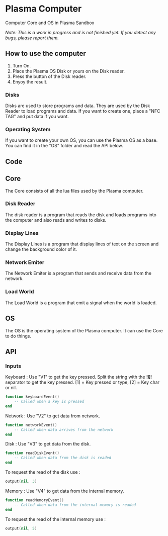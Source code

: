 # __Plasma Computer__

Computer Core and OS in Plasma Sandbox

_Note: This is a work in progress and is not finished yet. If you detect any bugs, please report them._

## How to use the computer

1. Turn On.
2. Place the Plasma OS Disk or yours on the Disk reader.
3. Press the button of the Disk reader.
4. Enyoy the result.

### Disks

Disks are used to store programs and data. They are used by the Disk Reader to load programs and data. If you want to create one, place a "NFC TAG" and put data if you want.

### Operating System

If you want to create your own OS, you can use the Plasma OS as a base. You can find it in the "OS" folder and read the API below.

## __Code__

## Core

The Core consists of all the lua files used by the Plasma computer.

### Disk Reader

The disk reader is a program that reads the disk and loads programs into the computer and also reads and writes to disks.

### Display Lines

The Display Lines is a program that display lines of text on the screen and change the background color of it.

### Network Emiter

The Network Emiter is a program that sends and receive data from the network.

### Load World

The Load World is a program that emit a signal when the world is loaded.

## OS

The OS is the operating system of the Plasma computer. It can use the Core to do things.

## __API__

### Inputs

Keyboard :
Use "V1" to get the key pressed.
Split the string with the __!§!__ separator to get the key pressed.
[1] = Key pressed or type, [2] = Key char or nil.

```lua
function keyboardEvent()
    -- Called when a key is pressed
end
```
  
Network :
Use "V2" to get data from network.

```lua
function networkEvent()
    -- Called when data arrives from the network
end
```

Disk :
Use "V3" to get data from the disk.

```lua
function readDiskEvent()
    -- Called when data from the disk is readed
end
```

To request the read of the disk use :

```lua
output(nil, 3)
```

Memory :
Use "V4" to get data from the internal memory.

```lua
function readMemoryEvent()
    -- Called when data from the internal memory is readed
end
```

To request the read of the internal memory use :

```lua
output(nil, 5)
```

